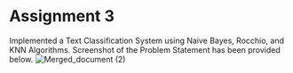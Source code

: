 # Assignment 3
Implemented a Text Classification System using Naive Bayes, Rocchio, and KNN Algorithms. Screenshot of the Problem Statement has been provided below.
![Merged_document (2)](https://user-images.githubusercontent.com/41446517/101981845-bcc8c500-3c95-11eb-848e-60a73214c859.jpg)
